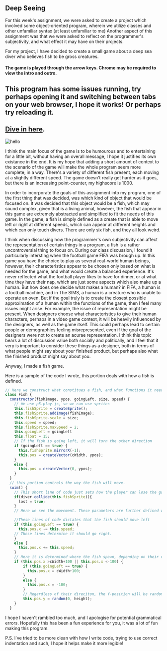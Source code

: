 ## Deep Seeing

For this week's assignment, we were asked to create a project which involved some object-oriented program, wherein we utilize classes and other unfamiliar syntax (at least unfamiliar to me)
Another aspect of this assignment was that we were asked to reflect on the programmer's subjectivity, and what effect it may have on their projects. 

For my project, I have decided to create a small game about a deep sea diver who believes fish to be gross creatures. 


#### The game is played through the arrow keys. Chrome may be required to view the intro and outro. 

## This program has some issues running, try perhaps opening it and switching between tabs on your web browser, I hope it works! Or perhaps try reloading it.
## [Dive in here](https://cdn.rawgit.com/MartinfraDD/Aesthetic-Programming/90693d42/Mini%20Exercises/Mini%20Ex%205/sketch05/index.html).
 
![hello](https://i.imgur.com/9A2yXXs.png) 

I think the main focus of the game is to be humourous and to entertaining for a little bit, without having an overall message, I hope it justifies its own existance in the end. 
It is my hope that adding a short amount of context to the scenario of the game will make the whole program seem more complete, in a way. 
There's a variety of different fish present,  each moving at a slightly different speed. The game doesn't really get harder as it goes, but there is an increasing point-counter, my highscore is 1000.

In order to incorporate the goals of this assignment into my program, one of the first thing that was decided, was which kind of object that would be focused on. 
It was decided that this object would be a fish, which may sound complex, given that is a living animal, however, the fish that appear in this game are extremely abstracted and simplified to fit the needs of this game.
In the game, a fish is simply defined as a create that is able to move left or right at different speeds, which can appear at different heights and which can only touch divers. There are only six fish, and they all look weird. 

I think when discussing how the programmer's own subjectivity can affect the representation of certain things in a program, a fish is a rather uncontroversial thing to focus on. 
During our class discussion, I found it particularly intersting when the football game FIFA was brough up. In this game you have the choice to play as several real-world human beings, however, their characteristics
appear to be chosen only based on what is needed for the game, and what would create a balanced experience. It's never reflected what the football player likes to have for dinner, or at what time they have their nap, which are just some aspects which also make up a human. 
But how does one decide what makes a human? in FIFA, a human is a football machine, and in The SIMS, a human is a creature who is unable to operate an oven.
But if the goal truly is to create the closest possible approximation of a human within the functions of the game, then I feel many issues might arise. 
For example, the issue of representation might be present. When designers choose what characteristics to give their human characters, perhaps in a video game context, it will be heavily influenced by the designers, as well as the game itself. 
This could perhaps lead to certain people or demographics feeling misrepresented, even if the goal of the designers were not to create an acurae representation.
I think this topic bears a lot of discussion value both socially and politically, and I feel that it very is important to consider these things as a designer, both in terms of what people might say about your finished product, but perhaps also what the finished product might say about you.

Anyway, I made a fish game. 

Here is a sample of the code I wrote, this portion deals with how a fish is defined. 
```javascript
// Here we construct what constitues a fish, and what functions it needs. 
class Fish {
  constructor(fishImage, ypos, goingLeft, size, speed) {
    // We use p5.play.js, so we can use sprites
    this.fishSprite = createSprite();
    this.fishSprite.addImage(fishImage);
    this.fishSprite.scale = size;
    this.speed = speed;
    this.fishSprite.maxSpeed = 2;
    this.goingLeft = goingLeft
    this.float = 15;
    // If the fish is going left, it will turn the other direction
    if (goingLeft == true) {
      this.fishSprite.mirrorX(-1);
      this.pos = createVector(cWidth, ypos);
    }
    else {
      this.pos = createVector(0, ypos);
    }
  }
  // this portion controls the way the fish will move. 
  swim() {
    // This short line of code just sets how the player can lose the game
    if(diver.collide(this.fishSprite)){
      lost = true;
    }
    // Here we see the movement. These parameters are further defined when the fish is spawned.

    //These lines of code dictates that the fish should move left
    if (this.goingLeft == true) {
      this.pos.x -= this.speed;
    // These lines determine it should go right. 
    }
    else {
      this.pos.x += this.speed;
    }
    // Here it is determined where the fish spawn, depending on their direction.
    if (this.pos.x >cWidth+100 || this.pos.x <-100) {
        if (this.goingLeft == true) {
          this.pos.x = cWidth+100;
        }
        else {
          this.pos.x = -100;
        }
        // Regardless of their direciton, the Y-position will be random
        this.pos.y = random(0, height);
    }
  }

```
I hope I haven't rambled too much, and I apologise for potential grammatical errors. Hopefully this has been a fun experience for you, it was a lot of fun making this program. 

P.S. I've tried to be more clean with how I write code, trying to use correct indentation and such, I hope it helps make it more legible! 
